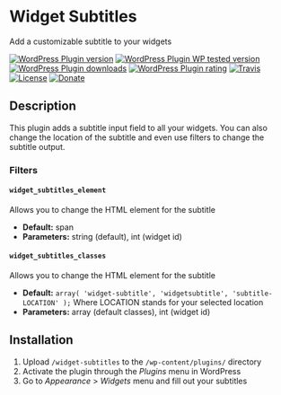 # Widget Subtitles #
Add a customizable subtitle to your widgets

[![WordPress Plugin version](https://img.shields.io/wordpress/plugin/v/widget-subtitles.svg?style=flat)](https://wordpress.org/plugins/widget-subtitles/)
[![WordPress Plugin WP tested version](https://img.shields.io/wordpress/v/widget-subtitles.svg?style=flat)](https://wordpress.org/plugins/widget-subtitles/)
[![WordPress Plugin downloads](https://img.shields.io/wordpress/plugin/dt/widget-subtitles.svg?style=flat)](https://wordpress.org/plugins/widget-subtitles/)
[![WordPress Plugin rating](https://img.shields.io/wordpress/plugin/r/widget-subtitles.svg?style=flat)](https://wordpress.org/plugins/widget-subtitles/)
[![Travis](https://secure.travis-ci.org/JoryHogeveen/widget-subtitles.png?branch=master)](http://travis-ci.org/JoryHogeveen/widget-subtitles)
[![License](https://img.shields.io/badge/license-GPL--2.0%2B-green.svg)](https://github.com/JoryHogeveen/widget-subtitles/blob/master/license.txt)
[![Donate](https://img.shields.io/badge/Donate-PayPal-green.svg)](https://www.paypal.com/cgi-bin/webscr?cmd=_donations&business=YGPLMLU7XQ9E8&lc=NL&item_name=Widget%20Subtitles&item_number=JWPP%2dWS&currency_code=EUR&bn=PP%2dDonationsBF%3abtn_donateCC_LG%2egif%3aNonHostedGuest)

## Description

This plugin adds a subtitle input field to all your widgets. You can also change the location of the subtitle and even use filters to change the subtitle output.

### Filters

#### `widget_subtitles_element`
Allows you to change the HTML element for the subtitle

*	**Default:** span
*	**Parameters:** string (default), int (widget id)

#### `widget_subtitles_classes`
Allows you to change the HTML element for the subtitle

*	**Default:** `array( 'widget-subtitle', 'widgetsubtitle', 'subtitle-LOCATION' );` Where LOCATION stands for your selected location
*	**Parameters:** array (default classes), int (widget id)

## Installation

1. Upload `/widget-subtitles` to the `/wp-content/plugins/` directory
2. Activate the plugin through the *Plugins* menu in WordPress
3. Go to *Appearance* > *Widgets* menu and fill out your subtitles
